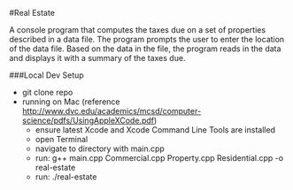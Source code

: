 #Real Estate

A console program that computes the taxes due on a set of properties described in a data file. The program prompts the user to enter the location of the data file.  Based on the data in the file, the program reads in the data and displays it with a summary of the taxes due.

###Local Dev Setup
* git clone repo
* running on Mac (reference http://www.dvc.edu/academics/mcsd/computer-science/pdfs/UsingAppleXCode.pdf)
    * ensure latest Xcode and Xcode Command Line Tools are installed
    * open Terminal
    * navigate to directory with main.cpp
    * run: g++ main.cpp Commercial.cpp Property.cpp Residential.cpp -o real-estate
    * run: ./real-estate
